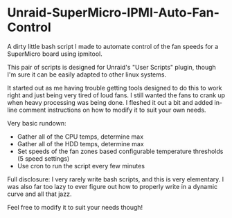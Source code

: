 # Unraid-SuperMicro-IPMI-Auto-Fan-Control
A dirty little bash script I made to automate control of the fan speeds for a SuperMicro board using ipmitool. 

This pair of scripts is designed for Unraid's "User Scripts" plugin, though I'm sure it can be easily adapted to other linux systems.

It started out as me having trouble getting tools designed to do this to work right and just being very tired of loud fans. I still wanted the fans to crank up when heavy processing was being done. I fleshed it out a bit and added in-line comment instructions on how to modify it to suit your own needs.

Very basic rundown:
- Gather all of the CPU temps, determine max
- Gather all of the HDD temps, determine max
- Set speeds of the fan zones based configurable temperature thresholds (5 speed settings)
- Use cron to run the script every few minutes

Full disclosure: I very rarely write bash scripts, and this is very elementary. I was also far too lazy to ever figure out how to properly write in a dynamic curve and all that jazz.

Feel free to modify it to suit your needs though!
